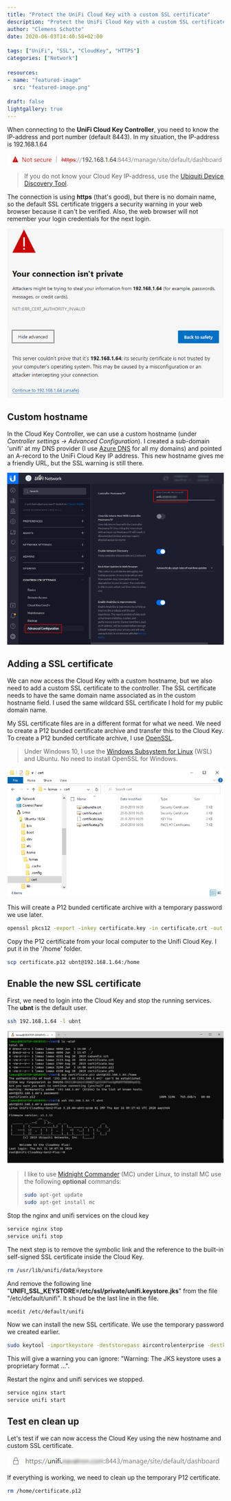 ```yaml
---
title: "Protect the UniFi Cloud Key with a custom SSL certificate"
description: "Protect the UniFi Cloud Key with a custom SSL certificate"
author: "Clemens Schotte"
date: 2020-06-03T14:40:58+02:00

tags: ["UniFi", "SSL", "CloudKey", "HTTPS"]
categories: ["Network"]

resources:
- name: "featured-image"
  src: "featured-image.png"

draft: false
lightgallery: true
---
```


When connecting to the **UniFi Cloud Key Controller**, you need to know the IP-address and port number (default 8443). In my situation, the IP-address is 192.168.1.64

![not secure cloud key url](not_secure_url.png)

> If you do not know your Cloud Key IP-address, use the [Ubiquiti Device Discovery Tool](https://www.ui.com/download/unifi/).

The connection is using **https** (that's good), but there is no domain name, so the default SSL certificate triggers a security warning in your web browser because it can't be verified. Also, the web browser will not remember your login credentials for the next login.

![your connection is not private warning](your_connection_is_not_private.png)

## Custom hostname

In the Cloud Key Controller, we can use a custom hostname (under *Controller settings -> Advanced Configuration*). I created a sub-domain 'unifi' at my DNS provider (I use [Azure DNS](https://azure.microsoft.com/en-us/services/dns/) for all my domains) and pointed an A-record to the UniFi Cloud Key IP address. This new hostname gives me a friendly URL, but the SSL warning is still there.

![add a new controller hostname](controller_hostname.png)

## Adding a SSL certificate 

We can now access the Cloud Key with a custom hostname, but we also need to add a custom SSL certificate to the controller. The SSL certificate needs to have the same domain name associated as in the custom hostname field. I used the same wildcard SSL certificate I hold for my public domain name.

My SSL certificate files are in a different format for what we need. We need to create a P12 bunded certificate archive and transfer this to the Cloud Key. To create a P12 bunded certificate archive, I use [OpenSSL](https://www.openssl.org/).

> Under Windows 10, I use the [Windows Subsystem for Linux](https://docs.microsoft.com/en-us/windows/wsl/install-win10) (WSL) and Ubuntu. No need to install OpenSSL for Windows.

![certificate files in (linux) windows explorer](linux_in_windows_explorer.png)

This will create a P12 bunded certificate archive with a temporary password we use later.

```bash
openssl pkcs12 -export -inkey certificate.key -in certificate.crt -out certificate.p12 -name ubnt -password pass:temppass
```

Copy the P12 certificate from your local computer to the Unifi Cloud Key. I put it in the '/home' folder.

```bash
scp certificate.p12 ubnt@192.168.1.64:/home
```

## Enable the new SSL certificate

First, we need to login into the Cloud Key and stop the running services. The **ubnt** is the default user.

```bash
ssh 192.168.1.64 -l ubnt
```

![login into the cloudkey](login_into_cloudkey.png)

> I like to use [Midnight Commander](https://midnight-commander.org/) (MC)  under Linux, to install MC use the following **optional** commands:
>
> ```bash
> sudo apt-get update
> sudo apt-get install mc
> ```

Stop the nginx and unifi services on the cloud key

```bash
service nginx stop
service unifi stop
```

The next step is to remove the symbolic link and the reference to the built-in self-signed SSL certificate inside the Cloud Key. 

```bash
rm /usr/lib/unifi/data/keystore
```

And remove the following line "**UNIFI_SSL_KEYSTORE=/etc/ssl/private/unifi.keystore.jks**" from the file "/etc/default/unifi". It shoud be the last line in the file.

```bash
mcedit /etc/default/unifi
```

Now we can install the new SSL certificate. We use the temporary password we created earlier.

```bash
sudo keytool -importkeystore -deststorepass aircontrolenterprise -destkeypass aircontrolenterprise -destkeystore /usr/lib/unifi/data/keystore -srckeystore /home/certificate.p12 -srcstoretype PKCS12 -srcstorepass temppass -alias ubnt -noprompt
```

This will give a warning you can ignore: "Warning: The JKS keystore uses a proprietary format ...".

Restart the nginx and unifi services we stopped.

```bash
service nginx start
service unifi start
```

## Test en clean up

Let's test if we can now access the Cloud Key using the new hostname and custom SSL certificate.

![secure cloud key url](secure_url.png)

If everything is working, we need to clean up the temporary P12 certificate.

```bash
rm /home/certificate.p12
```